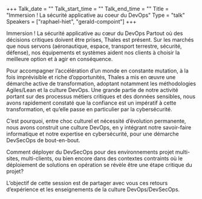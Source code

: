 +++
Talk_date = ""
Talk_start_time = ""
Talk_end_time = ""
Title = "Immersion ! La sécurité applicative au coeur du DevOps"
Type = "talk"
Speakers = ["raphael-hiet", "gerald-compoint"]
+++

Immersion ! La sécurité applicative au cœur du DevOps
Partout où des décisions critiques doivent être prises, Thales est présent. Sur les marchés que nous servons (aéronautique, espace, transport terrestre, sécurité, défense), nos équipements et systèmes aident nos clients à choisir la meilleure option et à agir en conséquence.

Pour accompagner l’accélération d’un monde en constante mutation, à la fois imprévisible et riche d’opportunités, Thales a mis en œuvre une démarche active de transformation, adoptant notamment les méthodologies Agiles/Lean et la culture DevOps. Une grande partie de notre activité portant sur des processus métiers critiques et des données sensibles, nous avons rapidement constaté que la confiance est un impératif à cette transformation, et qu’elle passe en particulier par la cybersécurité.

C’est pourquoi, entre choc culturel et nécessité d’évolution permanente, nous avons construit une culture DevOps, en y intégrant notre savoir-faire informatique et notre expertise en cybersécurité, pour une démarche DevSecOps de bout-en-bout.

Comment déployer du DevSecOps pour des environnements projet multi-sites, multi-clients, ou bien encore dans des contextes contraints où le déploiement de solutions en opération se révèle être une étape critique du projet?

L’objectif de cette session est de partager avec vous ces retours d’expérience et les enseignements de la culture DevOps/DevSecOps.